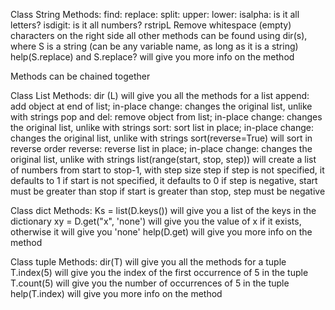 Class String Methods:
find: 
replace: 
split: 
upper: 
lower: 
isalpha: is it all letters?
isdigit: is it all numbers?
rstripL Remove whitespace (empty) characters on the right side
all other methods can be found using dir(s), where S is a string (can be any variable name, as long as it is a string)
help(S.replace) and S.replace? will give you more info on the method

Methods can be chained together


Class List Methods:
dir (L) will give you all the methods for a list
append: add object at end of list; in-place change: changes the original list, unlike with strings
pop and del: remove object from list; in-place change: changes the original list, unlike with strings
sort: sort list in place; in-place change: changes the original list, unlike with strings
    sort(reverse=True) will sort in reverse order
reverse: reverse list in place; in-place change: changes the original list, unlike with strings
list(range(start, stop, step)) will create a list of numbers from start to stop-1, with step size step
    if step is not specified, it defaults to 1
    if start is not specified, it defaults to 0
    if step is negative, start must be greater than stop
    if start is greater than stop, step must be negative

Class dict Methods:
Ks = list(D.keys()) will give you a list of the keys in the dictionary
xy = D.get("x", 'none') will give you the value of x if it exists, otherwise it will give you 'none'
help(D.get) will give you more info on the method

Class tuple Methods:
dir(T) will give you all the methods for a tuple
T.index(5) will give you the index of the first occurrence of 5 in the tuple
T.count(5) will give you the number of occurrences of 5 in the tuple
help(T.index) will give you more info on the method


